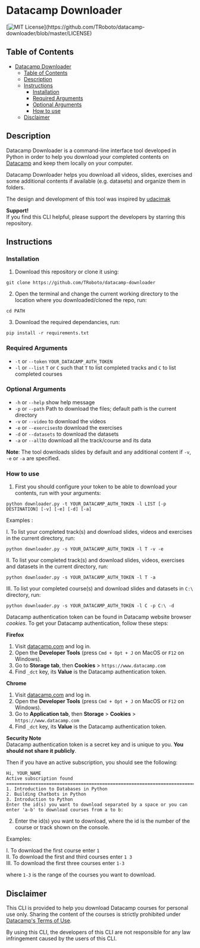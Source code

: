 # Datacamp Downloader
[![MIT License](https://img.shields.io/apm/l/atomic-design-ui.svg?)](https://github.com/TRoboto/datacamp-downloader/blob/master/LICENSE)

## Table of Contents
- [Datacamp Downloader](#datacamp-downloader)
  - [Table of Contents](#table-of-contents)
  - [Description](#description)
  - [Instructions](#instructions)
    - [Installation](#installation)
    - [Required Arguments](#required-arguments)
    - [Optional Arguments](#optional-arguments)
    - [How to use](#how-to-use)
  - [Disclaimer](#disclaimer)

## Description
Datacamp Downloader is a command-line interface tool developed in Python
in order to help you download your completed contents on [Datacamp](https://datacamp.com)
and keep them locally on your computer.

Datacamp Downloader helps you download all videos, slides, exercises and some additional
contents if available (e.g. datasets) and organize them in folders.

The design and development of this tool was inspired by [udacimak](https://github.com/udacimak/udacimak)

**Support!**  
If you find this CLI helpful, please support the developers by starring this repository.

## Instructions

### Installation
1. Download this repository or clone it using:
```
git clone https://github.com/TRoboto/datacamp-downloader
```
2. Open the terminal and change the current working directory to the location where you downloaded/cloned the repo, run:
```
cd PATH
```
3. Download the required dependancies, run:
```
pip install -r requirements.txt
```
### Required Arguments

* `-t` or `--token` `YOUR_DATACAMP_AUTH_TOKEN`
* `-l` or `--list` `T` or `C` such that `T` to list completed tracks and `C` to list completed courses

### Optional Arguments
* `-h` or `--help` show help message
* `-p` or `--path` Path to download the files; default path is the current directory
* `-v` or `--video` to download the videos
* `-e` or `--exercises`to download the exercises
* `-d` or `--datasets` to download the datasets
* `-a` or `--all`to download all the track/course and its data

**Note**: The tool downloads slides by default and any additional content if `-v`, `-e` or `-a` are specified.

### How to use
1. First you should configure your token to be able to download your contents, run with your arguments:
```
python downloader.py -t YOUR_DATACAMP_AUTH_TOKEN -l LIST [-p DESTINATION] [-v] [-e] [-d] [-a]
```
Examples :

I. To list your completed track(s) and download slides, videos and exercises in the current directory, run:
```
python downloader.py -s YOUR_DATACAMP_AUTH_TOKEN -l T -v -e
```
II. To list your completed track(s) and download slides, videos, exercises and datasets in the current directory, run:
```
python downloader.py -s YOUR_DATACAMP_AUTH_TOKEN -l T -a
```
III. To list your completed course(s) and download slides and datasets in `C:\` directory, run:
```
python downloader.py -s YOUR_DATACAMP_AUTH_TOKEN -l C -p C:\ -d
```

Datacamp authentication token can be found in Datacamp website browser _cookies_.
To get your Datacamp authentication, follow these steps:

**Firefox**
  1. Visit [datacamp.com](https://datacamp.com) and log in.
  2. Open the **Developer Tools** (press `Cmd + Opt + J` on MacOS or `F12` on Windows).
  3. Go to **Storage tab**, then **Cookies** > `https://www.datacamp.com`
  4. Find `_dct` key, its **Value** is the Datacamp authentication token.

**Chrome**
  1. Visit [datacamp.com](https://datacamp.com) and log in.
  2. Open the **Developer Tools** (press `Cmd + Opt + J` on MacOS or `F12` on Windows).
  3. Go to **Application tab**, then **Storage** > **Cookies** > `https://www.datacamp.com`
  4. Find `_dct` key, its **Value** is the Datacamp authentication token.

**Security Note**  
Datacamp authentication token is a secret key and is unique to you. **You should not share it publicly**.

Then if you have an active subscription, you should see the following:
```
Hi, YOUR_NAME
Active subscription found
====================================================================================================
1. Introduction to Databases in Python
2. Building Chatbots in Python
3. Introduction to Python
Enter the id(s) you want to download separated by a space or you can enter 'a-b' to download courses from a to b:
```
2. Enter the id(s) you want to download, where the id is the number of the course or track shown on the console.

Examples:

I. To download the first course enter `1`  
II. To download the first and third courses enter `1 3`  
III. To download the first three courses enter `1-3`  

where `1-3` is the range of the courses you want to download.

## Disclaimer
This CLI is provided to help you download Datacamp courses for personal use only. Sharing the content of the courses is strictly prohibited under [Datacamp's Terms of Use](https://www.datacamp.com/terms-of-use/).

By using this CLI, the developers of this CLI are not responsible for any law infringement caused by the users of this CLI.

